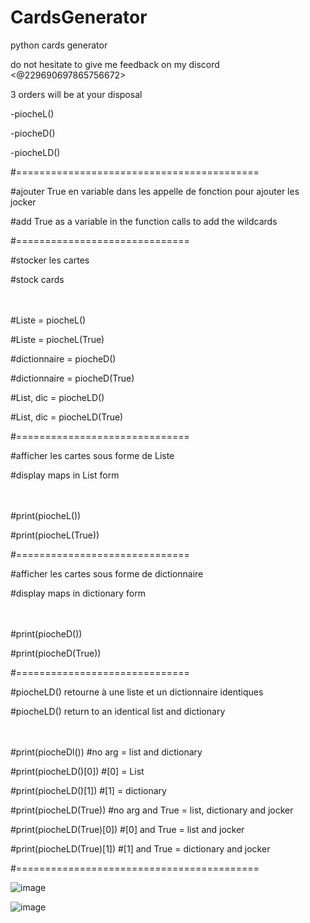 # CardsGenerator
python cards generator

do not hesitate to give me feedback on my discord <@229690697865756672>

3 orders will be at your disposal

-piocheL()

-piocheD()

-piocheLD()

#==========================================

#ajouter True en variable dans les appelle de fonction pour ajouter les jocker

#add True as a variable in the function calls to add the wildcards

#==============================

#stocker les cartes

#stock cards

ㅤ

#Liste = piocheL()

#Liste = piocheL(True)

#dictionnaire = piocheD()

#dictionnaire = piocheD(True)

#List, dic = piocheLD()

#List, dic = piocheLD(True)

#==============================

#afficher les cartes sous forme de Liste

#display maps in List form

ㅤ

#print(piocheL())

#print(piocheL(True))

#==============================

#afficher les cartes sous forme de dictionnaire

#display maps in dictionary form

ㅤ

#print(piocheD())

#print(piocheD(True))

#==============================

#piocheLD() retourne à une liste et un dictionnaire identiques

#piocheLD() return to an identical list and dictionary

ㅤ

#print(piocheDl())        #no arg = list and dictionary

#print(piocheLD()[0])     #[0] = List

#print(piocheLD()[1])     #[1] = dictionary

#print(piocheLD(True))    #no arg and True = list, dictionary and jocker

#print(piocheLD(True)[0]) #[0] and True = list and jocker

#print(piocheLD(True)[1]) #[1] and True = dictionary and jocker


#==========================================

![image](https://user-images.githubusercontent.com/70235437/123500643-e2208d80-d63f-11eb-9fab-7fdb9ae03dda.png)

  ![image](https://user-images.githubusercontent.com/70235437/123500732-66731080-d640-11eb-9ad0-b111f898da0a.png)

 
